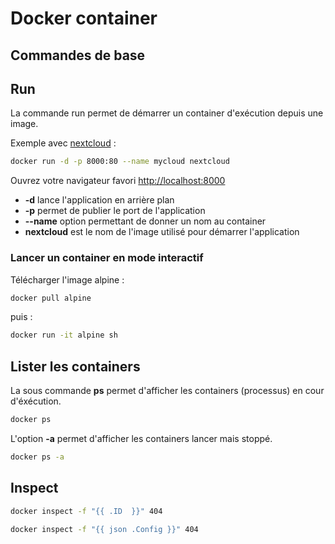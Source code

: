 # Docker container

## Commandes de base

## Run

La commande run permet de démarrer un container d'exécution depuis une image.

Exemple avec [nextcloud](https://hub.docker.com/_/nextcloud/) :

```sh
docker run -d -p 8000:80 --name mycloud nextcloud
```

Ouvrez votre navigateur favori [http://localhost:8000](http://localhost:8000)

- **-d** lance l'application en arrière plan
- **-p** permet de publier le port de l'application
- **--name** option permettant de donner un nom au container
- **nextcloud** est le nom de l'image utilisé pour démarrer l'application


### Lancer un container en mode interactif

Télécharger l'image alpine :

```sh
docker pull alpine
```

puis :

```sh
docker run -it alpine sh
```


## Lister les containers

La sous commande **ps** permet d'afficher les containers (processus) en cour d'éxécution.

```sh
docker ps
```

L'option **-a** permet d'afficher les containers lancer mais stoppé.

```sh
docker ps -a
```

## Inspect

```sh
docker inspect -f "{{ .ID  }}" 404
```

```sh
docker inspect -f "{{ json .Config }}" 404
```